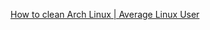 [How to clean Arch Linux | Average Linux User](https://averagelinuxuser.com/clean-arch-linux/#:~:text=How%20to%20clean%20Arch%20Linux%201%201.%20Clean,cleaning%20programs%20...%208%208.%20Clean%20Systemd%20journal)